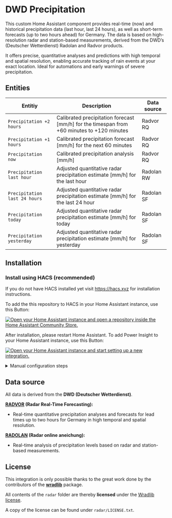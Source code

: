# DWD Precipitation

This custom Home Assistant component provides real-time (now) and historical precipitation data (last hour, last 24 hours), as well as short-term forecasts (up to two hours ahead) for Germany. 
The data is based on high-resolution radar and station-based measurements, derived from the DWD’s (Deutscher Wetterdienst) Radolan and Radvor products. 

It offers precise, quantitative analyses and predictions with high temporal and spatial resolution, enabling accurate tracking of rain events at your exact location. 
Ideal for automations and early warnings of severe precipitation.


## Entities

Entitiy | Description | Data source |
| ---- | ---- | ---- |
| `Precipitation +2 hours`| Calibrated precipitation forecast [mm/h] for the timespan from +60 minutes to +120 minutes | Radvor RQ |
| `Precipitation +1 hours`| Calibrated precipitation forecast [mm/h] for the next 60 minutes | Radvor RQ |
| `Precipitation now`| Calibrated precipitation analysis [mm/h] | Radvor RQ |
| `Precipitation last hour`| Adjusted quantitative radar precipitation estimate [mm/h] for the last hour | Radolan RW |
| `Precipitation last 24 hours`| Adjusted quantitative radar precipitation estimate [mm/h] for the last 24 hour | Radolan SF |
| `Precipitation today`| Adjusted quantitative radar precipitation estimate [mm/h] for today | Radolan SF |
| `Precipitation yesterday`| Adjusted quantitative radar precipitation estimate [mm/h] for yesterday | Radolan SF |

## Installation
### Install using HACS (recommended)
If you do not have HACS installed yet visit https://hacs.xyz for installation instructions.

To add the this repository to HACS in your Home Assistant instance, use this Button:

[![Open your Home Assistant instance and open a repository inside the Home Assistant Community Store.](https://my.home-assistant.io/badges/hacs_repository.svg)](https://my.home-assistant.io/redirect/hacs_repository/?owner=Hoffmann77&repository=ha-dwd-precipitation&category=Integration)

After installation, please restart Home Assistant. To add Power Insight to your Home Assistant instance, use this Button:

[![Open your Home Assistant instance and start setting up a new integration.](https://my.home-assistant.io/badges/config_flow_start.svg)](https://my.home-assistant.io/redirect/config_flow_start/?domain=dwd_precipitation)

<details>
<summary>Manual configuration steps</summary>

### Semi-Manual Installation with HACS
1. Go HACS integrations section.
2. Click on the 3 dots in the top right corner.
3. Select "Custom repositories"
4. Add the URL (https://github.com/hoffmann77/ha-dwd-precipitation) to the repository.
5. Select the integration category.
6. Click the "ADD" button.
7. Now you are able to download the integration

## Manual Installation
1. Access the GitHub repository for this integration.
2. Download the ZIP file of the repository and extract its contents.
3. Copy the "dwd_precipitation" folder into the custom_components directory located typically at /config/custom_components/ in your Home Assistant directory.

## Restart Home Assistant
1. Restart your Home Assistant.

## Add Integration
1. Navigate to Settings > Devices & Services.
2. Click Add Integration and search for "DWD Precipitation".
3. Select the DWD Precipitation integration to initiate setup.

</details>

## Data source

All data is derived from the **DWD (Deutscher Wetterdienst)**.

**[RADVOR](https://www.dwd.de/EN/ourservices/radvor/radvor.html;jsessionid=8CA76D75D79EBFAA7B647D6D0643A174.live11052) (Radar Real-Time Forecasting):**
- Real-time quantitative precipitation analyses and forecasts for lead times up to two hours for Germany in high temporal and spatial resolution.

**[RADOLAN](https://www.dwd.de/DE/leistungen/radolan/radolan.html) (Radar online aneichung):**
- Real-time analysis of precipitation levels based on radar and station-based measurements.

## License

This integration is only possible thanks to the great work done by the contributors of the **[wradlib](https://github.com/wradlib/wradlib)** package.

All contents of the `radar` folder are thereby **licensed** under the [Wradlib license](https://github.com/wradlib/wradlib/blob/main/LICENSE.txt).

A copy of the license can be found under `radar/LICENSE.txt`.

